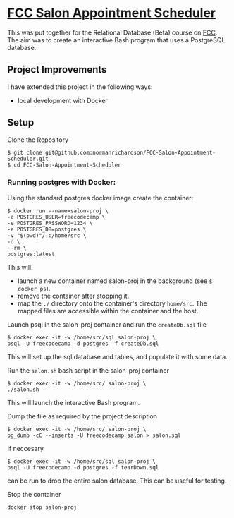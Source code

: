 # [FCC Salon Appointment Scheduler](https://www.freecodecamp.org/learn/relational-database/build-a-salon-appointment-scheduler-project/build-a-salon-appointment-scheduler)

This was put together for the Relational Database (Beta) course on [FCC](https://www.freecodecamp.org/learn/relational-database/). The aim was to create an interactive Bash program that uses a PostgreSQL database. 

## Project Improvements

I have extended this project in the following ways:
* local development with Docker

## Setup

Clone the Repository

```
$ git clone git@github.com:normanrichardson/FCC-Salon-Appointment-Scheduler.git
$ cd FCC-Salon-Appointment-Scheduler
```
### Running postgres with Docker:
Using the standard postgres docker image create the container:
```
$ docker run --name=salon-proj \
-e POSTGRES_USER=freecodecamp \
-e POSTGRES_PASSWORD=1234 \
-e POSTGRES_DB=postgres \
-v "$(pwd)"/.:/home/src \
-d \
--rm \
postgres:latest
```
This will:
* launch a new container named salon-proj in the background (see `$ docker ps`). 
* remove the container after stopping it.
* map the `./` directory onto the container's directory `home/src`. 
The mapped files are accessible within the container and the host.

Launch psql in the salon-proj container and run the `createDb.sql` file
```
$ docker exec -it -w /home/src/sql salon-proj \
psql -U freecodecamp -d postgres -f createDb.sql
```
This will set up the sql database and tables, and populate it with some data.

Run the `salon.sh` bash script in the salon-proj container
```
$ docker exec -it -w /home/src/ salon-proj \
./salon.sh
```

This will launch the interactive Bash program.

Dump the file as required by the project description
```
$ docker exec -it -w /home/src/ salon-proj \
pg_dump -cC --inserts -U freecodecamp salon > salon.sql
```

If neccesary 
```
$ docker exec -it -w /home/src/sql salon-proj \
psql -U freecodecamp -d postgres -f tearDown.sql
```
can be run to drop the entire salon database. 
This can be useful for testing.

Stop the container
```
docker stop salon-proj
```
